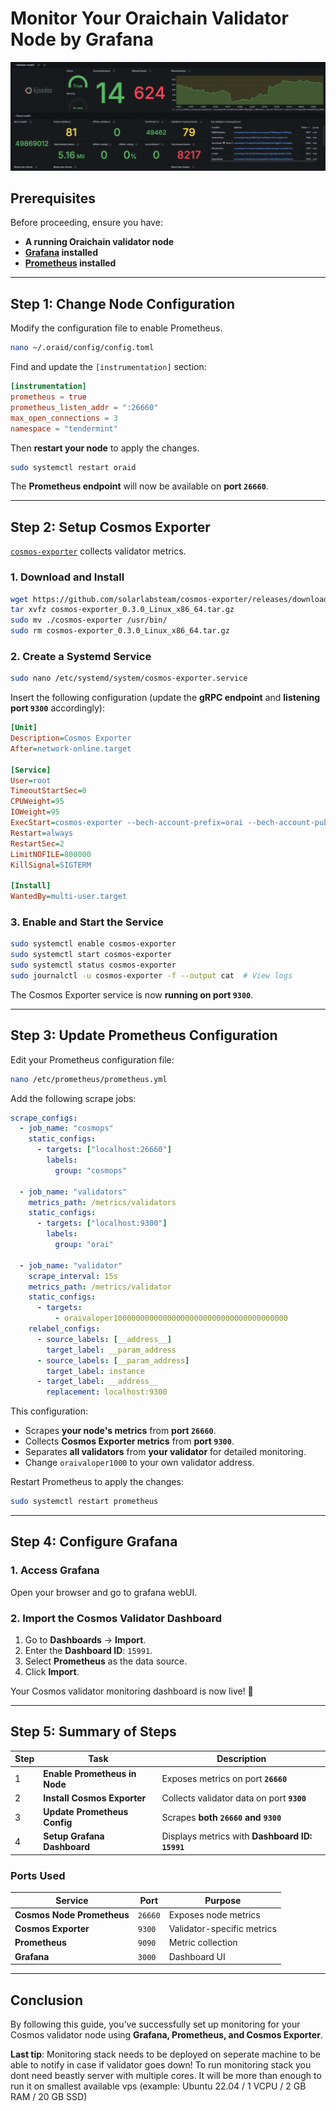 # **Monitor Your Oraichain Validator Node by Grafana**

![Sample](grafana.png)

## **Prerequisites**
Before proceeding, ensure you have:
- **A running Oraichain validator node**
- **[Grafana](https://grafana.com) installed**
- **[Prometheus](https://prometheus.io) installed**

---

## **Step 1: Change Node Configuration**
Modify the configuration file to enable Prometheus.

```sh
nano ~/.oraid/config/config.toml
```

Find and update the `[instrumentation]` section:

```toml
[instrumentation]
prometheus = true
prometheus_listen_addr = ":26660"
max_open_connections = 3
namespace = "tendermint"
```

Then **restart your node** to apply the changes.

```sh
sudo systemctl restart oraid
```

The **Prometheus endpoint** will now be available on **port `26660`**.

---

## **Step 2: Setup Cosmos Exporter**
[`cosmos-exporter`](https://github.com/solarlabsteam/cosmos-exporter) collects validator metrics.

### **1. Download and Install**
```sh
wget https://github.com/solarlabsteam/cosmos-exporter/releases/download/v0.3.0/cosmos-exporter_0.3.0_Linux_x86_64.tar.gz
tar xvfz cosmos-exporter_0.3.0_Linux_x86_64.tar.gz
sudo mv ./cosmos-exporter /usr/bin/
sudo rm cosmos-exporter_0.3.0_Linux_x86_64.tar.gz
```

### **2. Create a Systemd Service**
```sh
sudo nano /etc/systemd/system/cosmos-exporter.service
```

Insert the following configuration (update the **gRPC endpoint** and **listening port `9300`** accordingly):

```ini
[Unit]
Description=Cosmos Exporter
After=network-online.target

[Service]
User=root
TimeoutStartSec=0
CPUWeight=95
IOWeight=95
ExecStart=cosmos-exporter --bech-account-prefix=orai --bech-account-pubkey-prefix=oraipub --bech-consensus-node-prefix=oraivalcons --bech-consensus-node-pubkey-prefix=oraivalconspub --bech-validator-prefix=oraivaloper --bech-validator-pubkey-prefix=oraivaloperpub --denom=orai --denom-coefficient=1000000 --listen-address=:9300 --log-level=debug --node=localhost:9090
Restart=always
RestartSec=2
LimitNOFILE=800000
KillSignal=SIGTERM

[Install]
WantedBy=multi-user.target
```

### **3. Enable and Start the Service**
```sh
sudo systemctl enable cosmos-exporter
sudo systemctl start cosmos-exporter
sudo systemctl status cosmos-exporter
sudo journalctl -u cosmos-exporter -f --output cat  # View logs
```

The Cosmos Exporter service is now **running on port `9300`**.

---

## **Step 3: Update Prometheus Configuration**
Edit your Prometheus configuration file:

```sh
nano /etc/prometheus/prometheus.yml
```

Add the following scrape jobs:

```yaml
scrape_configs:
  - job_name: "cosmops"
    static_configs:
      - targets: ["localhost:26660"]
        labels:
          group: "cosmops"

  - job_name: "validators"
    metrics_path: /metrics/validators
    static_configs:
      - targets: ["localhost:9300"]
        labels:
          group: "orai"

  - job_name: "validator"
    scrape_interval: 15s
    metrics_path: /metrics/validator
    static_configs:
      - targets:
          - oraivaloper100000000000000000000000000000000000000
    relabel_configs:
      - source_labels: [__address__]
        target_label: __param_address
      - source_labels: [__param_address]
        target_label: instance
      - target_label: __address__
        replacement: localhost:9300
```

This configuration:
- Scrapes **your node's metrics** from **port `26660`**.
- Collects **Cosmos Exporter metrics** from **port `9300`**.
- Separates **all validators** from **your validator** for detailed monitoring.
- Change `oraivaloper1000` to your own validator address.

Restart Prometheus to apply the changes:

```sh
sudo systemctl restart prometheus
```

---

## **Step 4: Configure Grafana**
### **1. Access Grafana**
Open your browser and go to grafana webUI.

### **2. Import the Cosmos Validator Dashboard**
1. Go to **Dashboards** → **Import**.
2. Enter the **Dashboard ID**: `15991`.
3. Select **Prometheus** as the data source.
4. Click **Import**.

Your Cosmos validator monitoring dashboard is now live! 🎉

---

## **Step 5: Summary of Steps**
| Step | Task | Description |
|------|------|-------------|
| 1 | **Enable Prometheus in Node** | Exposes metrics on port **`26660`** |
| 2 | **Install Cosmos Exporter** | Collects validator data on port **`9300`** |
| 3 | **Update Prometheus Config** | Scrapes **both `26660` and `9300`** |
| 4 | **Setup Grafana Dashboard** | Displays metrics with **Dashboard ID: `15991`** |

### **Ports Used**
| Service | Port | Purpose |
|---------|------|---------|
| **Cosmos Node Prometheus** | `26660` | Exposes node metrics |
| **Cosmos Exporter** | `9300` | Validator-specific metrics |
| **Prometheus** | `9090` | Metric collection |
| **Grafana** | `3000` | Dashboard UI |

---

## **Conclusion**
By following this guide, you’ve successfully set up monitoring for your Cosmos validator node using **Grafana, Prometheus, and Cosmos Exporter**. 

**Last tip**: Monitoring stack needs to be deployed on seperate machine to be able to notify in case if validator goes down! To run monitoring stack you dont need beastly server with multiple cores. It will be more than enough to run it on smallest available vps (example: Ubuntu 22.04 / 1 VCPU / 2 GB RAM / 20 GB SSD)